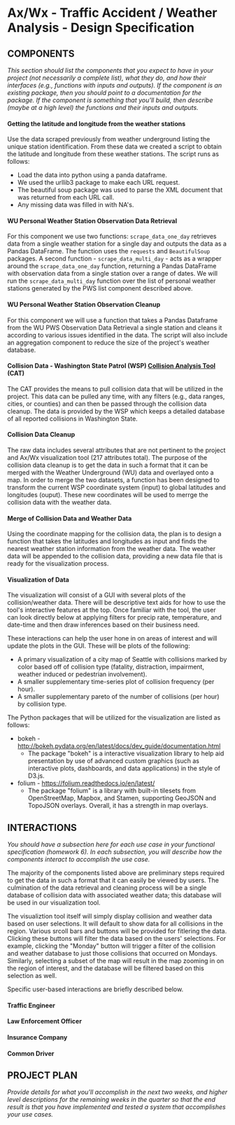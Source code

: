 Ax/Wx - Traffic Accident / Weather Analysis - Design Specification
==================================================================


COMPONENTS
----------
_This section should list the components that you expect to have in your project (not necessarily a complete list), what they do, and how their interfaces (e.g., functions with inputs and outputs). If the component is an existing package, then you should point to a documentation for the package. If the component is something that you'll build, then describe (maybe at a high level) the functions and their inputs and outputs._

#### Getting the latitude and longitude from the weather stations

Use the data scraped previously from weather underground listing the unique station identification. From these data we created a script to obtain the latitude and longitude from these weather stations. The script runs as follows:

- Load the data into python using a panda dataframe.
- We used the urllib3 package to make each URL request.
- The beautiful soup package was used to parse the XML document that was returned from each URL call. 
- Any missing data was filled in with NA's. 

#### WU Personal Weather Station Observation Data Retrieval

For this component we use two functions: `scrape_data_one_day` retrieves data from a single weather station for a single day and outputs the data as a Pandas DataFrame. The function uses the `requests` and `BeautifulSoup` packages. A second function - `scrape_data_multi_day` - acts as a wrapper around the `scrape_data_one_day` function, returning a Pandas DataFrame with observation data from a single station over a range of dates. We will run the `scrape_data_multi_day` function over the list of personal weather stations generated by the PWS list component described above.

#### WU Personal Weather Station Observation Cleanup

For this component we will use a function that takes a Pandas Dataframe from the WU PWS Observation Data Retrieval a single station and cleans it according to various issues identified in the data. The script will also include an aggregation component to reduce the size of the project's weather database.

#### Collision Data - Washington State Patrol (WSP) [Collision Analysis Tool](https://fortress.wa.gov/wsp/collisionanalysistool "CAT") (CAT)

The CAT provides the means to pull collision data that will be utilized in the project. This data can be pulled any time, with any filters (e.g., data ranges, cities, or counties) and can then be passed through the collision data cleanup. The data is provided by the WSP which keeps a detailed database of all reported collisions in Washington State. 

#### Collision Data Cleanup

The raw data includes several attributes that are not pertinent to the project and Ax/Wx visualization tool (217 attributes total). The purpose of the collision data cleanup is to get the data in such a format that it can be merged with the Weather Underground (WU) data and overlayed onto a map. In order to merge the two datasets, a function has been designed to transform the current WSP coordinate system (input) to global latitudes and longitudes (ouput). These new coordinates will be used to merrge the collision data with the weather data.

#### Merge of Collision Data and Weather Data

Using the coordinate mapping for the collision data, the plan is to design a function that takes the latitudes and longitudes as input and finds the nearest weather station information from the weather data. The weather data will be appended to the collision data, providing a new data file that is ready for the visualization process.

#### Visualization of Data

The visualization will consist of a GUI with several plots of the collision/weather data.  There will be descriptive text aids for how to use the tool's interactive features at the top.  Once familiar with the tool, the user can look directly below at applying filters for precip rate, temperature, and date-time and then draw inferences based on their business need.

These interactions can help the user hone in on areas of interest and will update the plots in the GUI.  These will be plots of the following:

- A primary visualization of a city map of Seattle with collisions marked by color based off of collision type (fatality, distraction, impairment, weather induced or pedestrian involvement).  
- A smaller supplementary time-series plot of collision frequency (per hour).
- A smaller supplementary pareto of the number of collisions (per hour) by collision type.

The Python packages that will be utilized for the visualization are listed as follows:

- bokeh - http://bokeh.pydata.org/en/latest/docs/dev_guide/documentation.html
	- The package "bokeh" is a interactive visualization library to help aid presentation by use of advanced custom graphics (such as interactive plots, dashboards, and data applications) in the style of D3.js.   
- folium - https://folium.readthedocs.io/en/latest/
	- The package "folium" is a library with built-in tilesets from OpenStreetMap, Mapbox, and Stamen, supporting GeoJSON and TopoJSON overlays. Overall, it has a strength in map overlays.


INTERACTIONS
------------
_You should have a subsection here for each use case in your functional specification (homework 6). In each subsection, you will describe how the components interact to accomplish the use case._

The majority of the components listed above are preliminary steps required to get the data in such a format that it can easily be viewed by users. The culmination of the data retrieval and cleaning process will be a single database of collision data with associated weather data; this database will be used in our visualization tool.

The visualiztion tool itself will simply display collision and weather data based on user selections. It will default to show data for all collisions in the region. Various srcoll bars and buttons will be provided for fitlering the data. Clicking these buttons will filter the data based on the users' selections. For example, clicking the "Monday" button will trigger a filter of the collision and weather database to just those collisions that occurred on Mondays. Similarly, selecting a subset of the map will result in the map zooming in on the region of interest, and the database will be filtered based on this selection as well.

Specific user-based interactions are briefly described below.

#### Traffic Engineer

<stuff here>

#### Law Enforcement Officer

<stuff here>

#### Insurance Company

<stuff here>

#### Common Driver

<stuff here>


PROJECT PLAN
------------
_Provide details for what you'll accomplish in the next two weeks, and higher level descriptions for the remaining weeks in the quarter so that the end result is that you have implemented and tested a system that accomplishes your use cases._

<stuff here>


